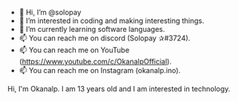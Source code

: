 - 👋 Hi, I’m @solopay
- 👀 I’m interested in coding and making interesting things.
- 🌱 I’m currently learning software languages.
- 📫 You can reach me on discord (Solopay ✰#3724).
- 📫 You can reach me on YouTube (https://www.youtube.com/c/OkanalpOfficial).
- 📫 You can reach me on Instagram (okanalp.ino).

Hi, I'm Okanalp.
I am 13 years old and I am interested in technology.
